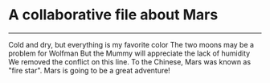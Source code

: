 # A collaborative file about Mars
-----

Cold and dry, but everything is my favorite color
The two moons may be a problem for Wolfman
But the Mummy will appreciate the lack of humidity
We removed the conflict on this line.
To the Chinese, Mars was known as "fire star".
Mars is going to be a great adventure!
